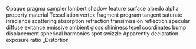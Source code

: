 ﻿
Opaque
pragma
sampler
lambert
shadow
feature
surface
albedo
alpha
property
material
Tessellation
vertex
fragment
program
tangent
saturate
irradiance
scattering
absorption
refraction
transimission
reflection
specular
diffuse
exitance
emissive
ambient
gloss
shininess
texel
coordinates
bump
displacement
spherical
harmonics
spot
swizzle
Apparently
declaration
exposure
ratio
_Distortion